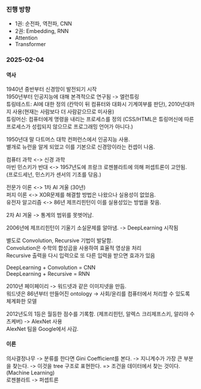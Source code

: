 ### 진행 방향 
- 1권: 순전파, 역전파, CNN  
- 2권: Embedding, RNN
- Attention
- Transformer

### 2025-02-04 

#### 역사
1940년 중반부터 신경망이 발전되기 시작  
1950년부터 인공지능에 대해 본격적으로 연구됨 -> 엘런튜링  
튜링테스트: AI에 대한 정의 (칸막이 뒤 컴퓨터와 대화시 기계여부를 판단), 2010년대까지 사용(현재는 사람보다 더 사람같으므로 미사용)  
튜링머신: 컴퓨터에게 명령을 내리는 프로세스를 정의  (CSS/HTML은 튜링머신에 따른 프로세스가 성립되지 않으므로 프로그래밍 언어가 아니다.)  

1950년대 말 다트머스 대학 컨퍼런스에서 인공지능 사용.  
별개로 뉴런을 알게 되었고 이를 기본으로 신경망이라는 컨셉이 나옴.  

컴퓨터 과학 <-> 신경 과학  
마빈 민스키가 반대 <-> 1957년도에 프랑크 로젠블라트에 의해 퍼셉트론이 고안됨.  
(프로드세넌, 민스키가 센서의 기초를 닦음.)

전문가 이론 <-> 1차 AI 겨울 (30년)  
퍼지 이론 <->  XOR문제를 해결할 방법은 나왔으나 실용성이 없었음.  
유전자 알고리즘 <-> 86년 제프리힌턴이 이를 실용성있는 방법을 찾음.  

2차 AI 겨울 -> 통계의 범위를 못벗어남. 

2006년에 제프리힌턴이 기울기 소실문제를 알아냄.  -> DeepLearning 시작됨  

별도로 Convolution, Recursive 기법이 발달함.  
Convolution은 수학의 합성곱을 사용하여 효율적 영상을 처리  
Recursive 출력을 다시 입력으로 또 다른 입력을 받으면 효과가 있음  

DeepLearning + Convolution = CNN  
DeepLearning + Recursive = RNN  

2010년 페이페이리 ->  워드넷과 같은 이미지넷을 만듬.  
워드넷은 86년부터 만들어진 ontology -> 사회/윤리를 컴퓨터에서 처리할 수 있도록 체계화한 모델  

2012년도의 1등은 월등한 점수를 기록함.  (제프리힌턴, 알렉스 크리제프스키, 알리야 수츠케버) -> AlexNet 사용  
AlexNet 팀을 Google에서 사감.  

#### 이론  
의사결정나무 -> 분류를 한다면 Gini Coefficient를 본다. -> 지니계수가 가장 큰 부분을 찾는다. -> 이것을 tree 구조로 표현한다. => 조건을 데이터에서 찾는 것이다. (Machine Learning)  
로젠블라트 -> 퍼셉트론 



